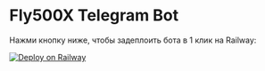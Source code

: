 # Fly500X Telegram Bot

Нажми кнопку ниже, чтобы задеплоить бота в 1 клик на Railway:

[![Deploy on Railway](https://railway.app/button.svg)](https://railway.app/new/template?repository=https://github.com/YOUR_USERNAME/fly500x-bot)
